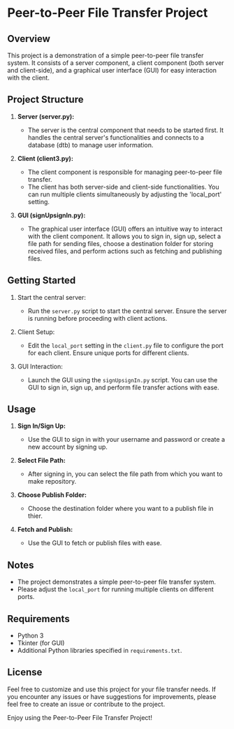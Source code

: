# Peer-to-Peer File Transfer Project

## Overview
This project is a demonstration of a simple peer-to-peer file transfer system. It consists of a server component, a client component (both server and client-side), and a graphical user interface (GUI) for easy interaction with the client.

## Project Structure
1. **Server (server.py):** 
   - The server is the central component that needs to be started first. It handles the central server's functionalities and connects to a database (dtb) to manage user information.

2. **Client (client3.py):**
   - The client component is responsible for managing peer-to-peer file transfer.
   - The client has both server-side and client-side functionalities. You can run multiple clients simultaneously by adjusting the 'local_port' setting.

3. **GUI (signUpsignIn.py):**
   - The graphical user interface (GUI) offers an intuitive way to interact with the client component. It allows you to sign in, sign up, select a file path for sending files, choose a destination folder for storing received files, and perform actions such as fetching and publishing files.

## Getting Started
1. Start the central server:
   - Run the `server.py` script to start the central server. Ensure the server is running before proceeding with client actions.

2. Client Setup:
   - Edit the `local_port` setting in the `client.py` file to configure the port for each client. Ensure unique ports for different clients.

3. GUI Interaction:
   - Launch the GUI using the `signUpsignIn.py` script. You can use the GUI to sign in, sign up, and perform file transfer actions with ease.

## Usage
1. **Sign In/Sign Up:**
   - Use the GUI to sign in with your username and password or create a new account by signing up.

2. **Select File Path:**
   - After signing in, you can select the file path from which you want to make repository.

3. **Choose Publish Folder:**
   - Choose the destination folder where you want to a publish file in thier.

4. **Fetch and Publish:**
   - Use the GUI to fetch or publish files with ease.

## Notes
- The project demonstrates a simple peer-to-peer file transfer system.
- Please adjust the `local_port` for running multiple clients on different ports.

## Requirements
- Python 3
- Tkinter (for GUI)
- Additional Python libraries specified in `requirements.txt`.

## License

Feel free to customize and use this project for your file transfer needs. If you encounter any issues or have suggestions for improvements, please feel free to create an issue or contribute to the project.

Enjoy using the Peer-to-Peer File Transfer Project!
